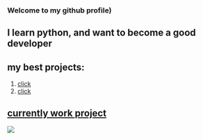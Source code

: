 ### Welcome to my github profile)

## I learn python, and want to become a good developer

## my best projects:
1. [click](https://github.com/GGergy/NotifyProject)
2. [click](https://github.com/GGergy/projectZXC)
## [currently work project](https://github.com/GGergy/pyRPC)

![](https://media.discordapp.net/attachments/1058423758781698088/1063127082017767564/Picsart_23-01-12_19-07-18-368.jpg)
